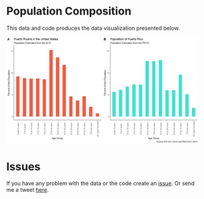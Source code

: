 # Population Composition
This data and code produces the data visualization presented below.

![Figure](Rplot3.png)

# Issues
If you have any problem with the data or the code create an [issue](https://github.com/alexisrsantos/population_compositionpr/issues). Or send me a tweet [here](https://twitter.com/AppDemography). 
